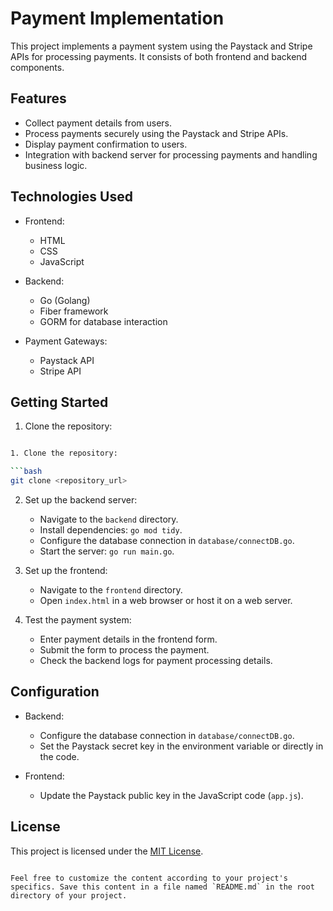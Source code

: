# Payment Implementation

This project implements a payment system using the Paystack and Stripe APIs for processing payments. It consists of both frontend and backend components.

## Features

- Collect payment details from users.
- Process payments securely using the Paystack and Stripe APIs.
- Display payment confirmation to users.
- Integration with backend server for processing payments and handling business logic.

## Technologies Used

- Frontend:
  - HTML
  - CSS
  - JavaScript

- Backend:
  - Go (Golang)
  - Fiber framework
  - GORM for database interaction

- Payment Gateways:
  - Paystack API
  - Stripe API

## Getting Started

1. Clone the repository:

```bash

1. Clone the repository:

```bash
git clone <repository_url>
```

2. Set up the backend server:
   - Navigate to the `backend` directory.
   - Install dependencies: `go mod tidy`.
   - Configure the database connection in `database/connectDB.go`.
   - Start the server: `go run main.go`.

3. Set up the frontend:
   - Navigate to the `frontend` directory.
   - Open `index.html` in a web browser or host it on a web server.

4. Test the payment system:
   - Enter payment details in the frontend form.
   - Submit the form to process the payment.
   - Check the backend logs for payment processing details.

## Configuration

- Backend:
  - Configure the database connection in `database/connectDB.go`.
  - Set the Paystack secret key in the environment variable or directly in the code.

- Frontend:
  - Update the Paystack public key in the JavaScript code (`app.js`).

## License

This project is licensed under the [MIT License](LICENSE).

```

Feel free to customize the content according to your project's specifics. Save this content in a file named `README.md` in the root directory of your project.